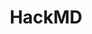 ---
facebook: https://facebook.com/hackmdio
logohandle: hackmdio
sort: hackmd
title: HackMD
twitter: https://x.com/hackmdio
website: https://hackmd.io/
---
